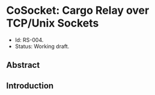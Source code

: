 # CoSocket: Cargo Relay over TCP/Unix Sockets

- Id: RS-004.
- Status: Working draft.

## Abstract

## Introduction
